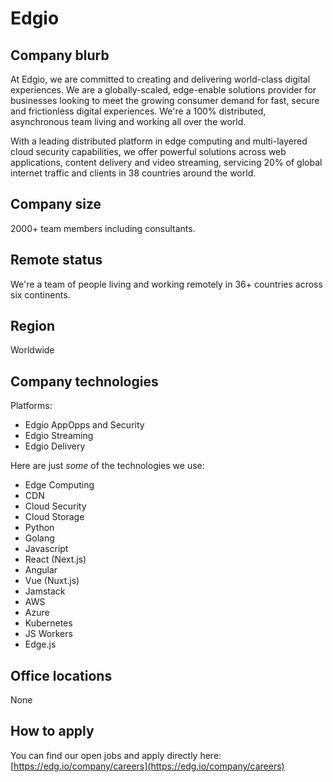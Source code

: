 # Edgio

## Company blurb

At Edgio, we are committed to creating and delivering world-class digital experiences.
We are a globally-scaled, edge-enable solutions provider for businesses looking to meet
the growing consumer demand for fast, secure and frictionless digital experiences. We're
a 100% distributed, asynchronous team living and working all over the world.

With a leading distributed platform in edge computing and multi-layered cloud security
capabilities, we offer powerful solutions across web applications, content delivery and
video streaming, servicing 20% of global internet traffic and clients in 38 countries
around the world.

## Company size

2000+ team members including consultants.

## Remote status

We're a team of people living and working remotely in 36+ countries across six continents.

## Region

Worldwide

## Company technologies

Platforms:

- Edgio AppOpps and Security
- Edgio Streaming
- Edgio Delivery

Here are just _some_ of the technologies we use:

- Edge Computing
- CDN
- Cloud Security
- Cloud Storage
- Python
- Golang
- Javascript
- React (Next.js)
- Angular
- Vue (Nuxt.js)
- Jamstack
- AWS
- Azure
- Kubernetes
- JS Workers
- Edge.js

## Office locations

None

## How to apply

You can find our open jobs and apply directly here: [https://edg.io/company/careers](https://edg.io/company/careers)